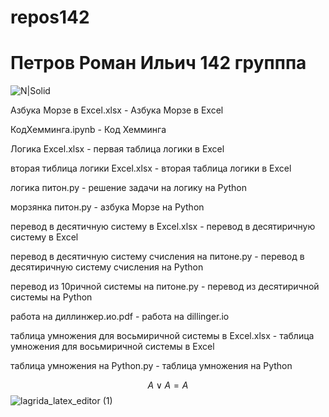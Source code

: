 # repos142

# Петров Роман Ильич 142 групппа
![N|Solid](https://sun9-79.userapi.com/impg/TthAm6f8QpkwyNFhTQO9VQbHrRw9l-JG5rawgw/kNyq8XqZDIo.jpg?size=600x600&quality=96&sign=0cd819b9dbb79be65451f24212a4ae4e&type=album)

Азбука Морзе в Excel.xlsx - Азбука Морзе в Excel

КодХемминга.ipynb - Код Хемминга

Логика Excel.xlsx - первая таблица логики в Excel

вторая тиблица логики Excel.xlsx - вторая таблица логики в Excel

логика питон.py - решение задачи на логику на Python

морзянка питон.py - азбука Морзе на Python

перевод в десятичную систему в Excel.xlsx - перевод в десятиричную систему в Excel

перевод в десятичную систему счисления на питоне.py - перевод в десятиричную систему счисления на Python

перевод из 10ричной системы на питоне.py - перевод из десятиричной системы на Python

работа на диллинжер.ио.pdf - работа на dillinger.io

таблица умножения для восьмиричной системы в Excel.xlsx - таблица умножения для восьмиричной системы в Excel

таблица умножения на Python.py - таблица умножения на Python

$$A\vee A= A$$
![lagrida_latex_editor (1)](https://user-images.githubusercontent.com/114632557/198817621-3d4e71f0-3033-40bf-a4a0-94a4c6cad795.png)
